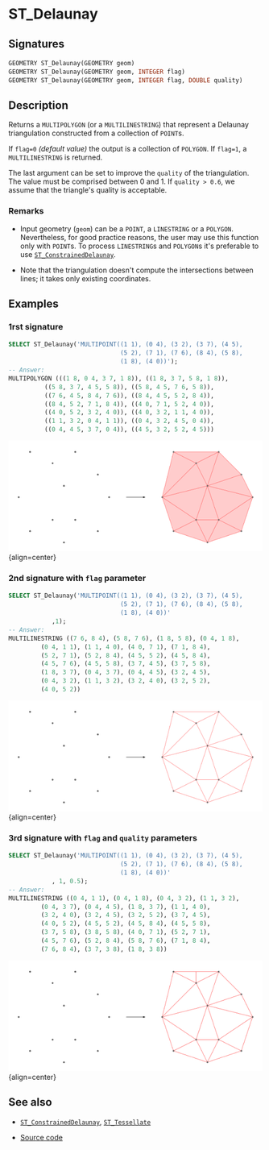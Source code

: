# ST_Delaunay

## Signatures

```sql
GEOMETRY ST_Delaunay(GEOMETRY geom)
GEOMETRY ST_Delaunay(GEOMETRY geom, INTEGER flag)
GEOMETRY ST_Delaunay(GEOMETRY geom, INTEGER flag, DOUBLE quality)
```

## Description
Returns a `MULTIPOLYGON` (or a `MULTILINESTRING`) that represent a Delaunay triangulation constructed from a collection of `POINT`s.

If `flag=0` *(default value)* the output is a collection of `POLYGON`. 
If `flag=1`, a `MULTILINESTRING` is returned. 

The last argument can be set to improve the `quality` of the triangulation. The value must be comprised between 0 and 1. If `quality > 0.6`, we assume that the triangle's quality is acceptable.

### Remarks
* Input geometry (`geom`) can be a `POINT`, a `LINESTRING` or a `POLYGON`. Nevertheless, for good practice reasons, the user may use this function only with `POINT`s. To process `LINESTRING`s and `POLYGON`s it's preferable to use [`ST_ConstrainedDelaunay`](../ST_ConstrainedDelaunay).

* Note that the triangulation doesn't compute the intersections between lines; it takes only existing coordinates.


## Examples

### 1rst signature
```sql
SELECT ST_Delaunay('MULTIPOINT((1 1), (0 4), (3 2), (3 7), (4 5),
                               (5 2), (7 1), (7 6), (8 4), (5 8),
                               (1 8), (4 0))');
-- Answer: 
MULTIPOLYGON (((1 8, 0 4, 3 7, 1 8)), ((1 8, 3 7, 5 8, 1 8)),
	      ((5 8, 3 7, 4 5, 5 8)), ((5 8, 4 5, 7 6, 5 8)),
	      ((7 6, 4 5, 8 4, 7 6)), ((8 4, 4 5, 5 2, 8 4)),
	      ((8 4, 5 2, 7 1, 8 4)), ((4 0, 7 1, 5 2, 4 0)),
	      ((4 0, 5 2, 3 2, 4 0)), ((4 0, 3 2, 1 1, 4 0)),
	      ((1 1, 3 2, 0 4, 1 1)), ((0 4, 3 2, 4 5, 0 4)),
	      ((0 4, 4 5, 3 7, 0 4)), ((4 5, 3 2, 5 2, 4 5)))
```

![](./ST_Delaunay_1.png){align=center}

### 2nd signature with `flag` parameter
```sql
SELECT ST_Delaunay('MULTIPOINT((1 1), (0 4), (3 2), (3 7), (4 5),
                               (5 2), (7 1), (7 6), (8 4), (5 8),
                               (1 8), (4 0))'
		    ,1);
-- Answer: 
MULTILINESTRING ((7 6, 8 4), (5 8, 7 6), (1 8, 5 8), (0 4, 1 8), 
		 (0 4, 1 1), (1 1, 4 0), (4 0, 7 1), (7 1, 8 4),
		 (5 2, 7 1), (5 2, 8 4), (4 5, 5 2), (4 5, 8 4),
		 (4 5, 7 6), (4 5, 5 8), (3 7, 4 5), (3 7, 5 8),
		 (1 8, 3 7), (0 4, 3 7), (0 4, 4 5), (3 2, 4 5),
		 (0 4, 3 2), (1 1, 3 2), (3 2, 4 0), (3 2, 5 2),
		 (4 0, 5 2))
```

![](./ST_Delaunay_2.png){align=center}

### 3rd signature with `flag` and `quality` parameters
```sql
SELECT ST_Delaunay('MULTIPOINT((1 1), (0 4), (3 2), (3 7), (4 5),
                               (5 2), (7 1), (7 6), (8 4), (5 8),
                               (1 8), (4 0))'
		    , 1, 0.5);
-- Answer: 
MULTILINESTRING ((0 4, 1 1), (0 4, 1 8), (0 4, 3 2), (1 1, 3 2), 
		 (0 4, 3 7), (0 4, 4 5), (1 8, 3 7), (1 1, 4 0),
		 (3 2, 4 0), (3 2, 4 5), (3 2, 5 2), (3 7, 4 5),
		 (4 0, 5 2), (4 5, 5 2), (4 5, 8 4), (4 5, 5 8),
		 (3 7, 5 8), (3 8, 5 8), (4 0, 7 1), (5 2, 7 1),
		 (4 5, 7 6), (5 2, 8 4), (5 8, 7 6), (7 1, 8 4),
		 (7 6, 8 4), (3 7, 3 8), (1 8, 3 8))
```

![](./ST_Delaunay_3.png){align=center}

## See also

* [`ST_ConstrainedDelaunay`](../ST_ConstrainedDelaunay), [`ST_Tessellate`](../ST_Tessellate)

* <a href="https://github.com/orbisgis/h2gis/blob/master/h2gis-functions/src/main/java/org/h2gis/functions/spatial/mesh/ST_Delaunay.java" target="_blank">Source code</a>
